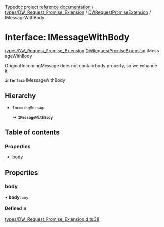 [Typedoc project reference documentation](../README.md) / [types/DW_Request_Promise_Extension](../modules/types_dw_request_promise_extension.md) / [DWRequestPromiseExtension](../modules/types_dw_request_promise_extension.dwrequestpromiseextension.md) / IMessageWithBody

# Interface: IMessageWithBody

[types/DW_Request_Promise_Extension](../modules/types_dw_request_promise_extension.md).[DWRequestPromiseExtension](../modules/types_dw_request_promise_extension.dwrequestpromiseextension.md).IMessageWithBody

Original IncomingMessage does not contain body property, so we enhance it

**`interface`** IMessageWithBody

## Hierarchy

- `IncomingMessage`

  ↳ **`IMessageWithBody`**

## Table of contents

### Properties

- [body](types_dw_request_promise_extension.dwrequestpromiseextension.imessagewithbody.md#body)

## Properties

### body

• **body**: `any`

#### Defined in

[types/DW_Request_Promise_Extension.d.ts:38](https://github.com/DocuWare/REST-Sample-TS/blob/beb3ada/src/types/DW_Request_Promise_Extension.d.ts#L38)
